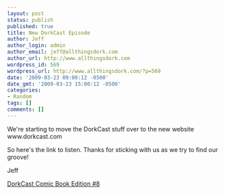 ```yaml
---
layout: post
status: publish
published: true
title: New DorkCast Episode
author: Jeff
author_login: admin
author_email: jeff@allthingsdork.com
author_url: http://www.allthingsdork.com
wordpress_id: 569
wordpress_url: http://www.allthingsdork.com/?p=569
date: '2009-03-23 09:00:12 -0500'
date_gmt: '2009-03-23 15:00:12 -0500'
categories:
- Random
tags: []
comments: []
---
```

<p>We're starting to move the DorkCast stuff over to the new website www.dorkcast.com</p>
<p>So here's the link to listen. Thanks for sticking with us as we try to find our groove!</p>
<p>Jeff</p>
<p><a href="http://www.dorkcast.com/?p=13">DorkCast Comic Book Edition #8</a></p>
